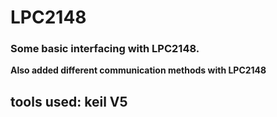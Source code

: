 # LPC2148

### Some basic interfacing with LPC2148.

**Also added different communication methods with LPC2148**

## tools used: keil V5
